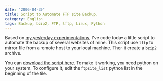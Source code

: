 ```yaml
---
date: "2006-04-30"
title: Script to Automate FTP site Backup.
category: English
tags: Backup, bzip2, FTP, lftp, Linux, Python
---
```


Based on [my yesterday experimentations](https://kevin.deldycke.com/2006/04/bad-ftp-mirrors-with-fmirror-or-wget-use-lftp/), I've code today a little script to automate the backup of several websites of mine. This script use `lftp` to mirror file from a remote host to your local machine. Then it create a `bzip2` archive.

You can [download the script here](https://github.com/kdeldycke/scripts/blob/master/website-backup.py). To make it working, you need python on your system. To configure it, edit the `ftpsite_list` python list in the beginning of the file.

